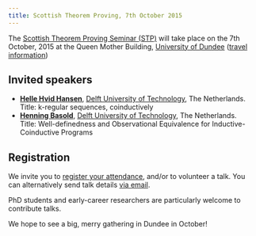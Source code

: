 ```yaml
---
title: Scottish Theorem Proving, 7th October 2015
---
```

The <a href="http://www.macs.hw.ac.uk/stp/">Scottish Theorem Proving Seminar (STP)</a> will take place on the 7th October, 2015 at the Queen Mother Building, <a href="http://www.dundee.ac.uk">University of Dundee</a> (<a href="http://www.computing.dundee.ac.uk/about/travel-information">travel information</a>)

<h2>Invited speakers</h2>

<ul>
<li><b><a href="http://homepage.tudelft.nl/c9d1n/">Helle Hvid Hansen</a></b>, <a href="http://www.tudelft.nl">Delft University of Technology</a>, The Netherlands.<br>
    Title: k-regular sequences, coinductively</li>
<li><b><a href="http://cs.ru.nl/~hbasold/">Henning Basold</a></b>, <a href="http://www.tudelft.nl">Delft University of Technology</a>, The Netherlands.<br>
    Title: Well-definedness and Observational Equivalence for Inductive-Coinductive Programs</li>
</ul>

<h2>Registration</h2>

<p>We invite you to <a href="https://docs.google.com/forms/d/1XcVQGrlJpgJe584TsneKNQ8x2HjBk40n_jhHIazn2nA/viewform?usp=send_form">register your attendance</a>, and/or to volunteer a talk. You can alternatively send talk details <a href="mailto:chriswarbo@gmail.com,komendantskaya@gmail.com">via email</a>.</p>

<p>PhD students and early-career researchers are particularly welcome to contribute talks.</p>

<p>We hope to see a big, merry gathering in Dundee in October!</p>
